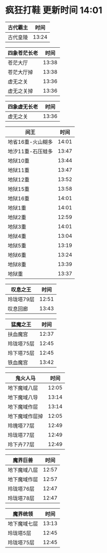 # 疯狂打鞋 更新时间 14:01

| 古代霸主   | 时间    |
|--------|-------|
| 古代皇陵 | 13:24 |

| 四象苍茫长老   | 时间    |
|--------|-------|
| 苍茫大厅 | 13:38 |
| 苍茫大厅掉 | 13:38 |
| 虚无之关 | 13:36 |
| 虚无之关掉 | 13:36 |

| 四象虚无长老   | 时间    |
|--------|-------|
| 虚无之关 | 13:36 |

| 间王   | 时间    |
|--------|-------|
| 地省16重-火山糊多 | 14:01 |
| 地汐11重-石压蛙多 | 13:47 |
| 地狱10重 | 13:44 |
| 地狱11重 | 13:47 |
| 地狱12重 | 13:52 |
| 地狱15重 | 13:58 |
| 地狱16重 | 14:01 |
| 地狱1重 | 14:01 |
| 地狱2重 | 12:59 |
| 地狱3重 | 14:01 |
| 地狱4重 | 13:04 |
| 地狱5重 | 13:19 |
| 地狱6重 | 13:24 |
| 地狱8重 | 13:39 |
| 地狱重 | 13:37 |

| 叹息之王   | 时间    |
|--------|-------|
| 玲珑塔79层 | 12:51 |
| 叹息回廊 | 13:43 |

| 猛魔之王   | 时间    |
|--------|-------|
| 扶血魔宫 | 12:37 |
| 玲珑塔75层 | 12:45 |
| 玲下塔75层 | 12:45 |
| 铁血魔宫 | 13:42 |

| 鬼火人马   | 时间    |
|--------|-------|
| 地下魔域八层 | 12:05 |
| 地下魔域八导 | 13:14 |
| 地下魔域作层 | 13:14 |
| 地下魔域作层掉 | 12:05 |
| 玲瑰塔77层 | 12:49 |
| 玲珑塔77层 | 12:49 |
| 玲下卉77层 | 12:49 |

| 魔界巨兽   | 时间    |
|--------|-------|
| 地下魔域八层 | 12:57 |
| 地下魔域作层 | 12:57 |
| 玲珑塔76层 | 12:47 |
| 玲珑塔78层 | 12:47 |

| 魔界统领   | 时间    |
|--------|-------|
| 地下魔域七层 | 13:13 |
| 玲珑塔5层 | 12:45 |
| 玲珑塔75层 | 12:45 |